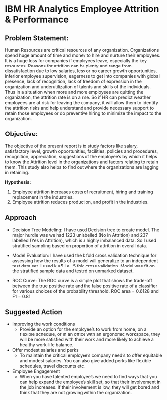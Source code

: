 # IBM HR Analytics Employee Attrition & Performance

## Problem Statement:

Human Resources are critical resources of any organization. Organizations spend huge amount of time and money to hire and nurture their employees. It is a huge loss for companies if employees leave, especially the key resources. Reasons for attrition can be plenty and range from dissatisfaction due to low salaries, less or no career growth opportunities, inferior employee supervision, eagerness to get into companies with global presence, lack of recognition, lack of freedom of expression in the organization and underutilization of talents and skills of the individuals. Thus in a situation when more and more employees are quitting the organization, the attrition rate is on a rise.
 So if HR can predict weather employees are at risk for leaving the company, it will allow them to identify the attrition risks and help understand and provide necessary support to retain those employees or do preventive hiring to minimize the impact to the organization.

## Objective:
The objective of the present report is to study factors like salary, satisfactory level, growth opportunities, facilities, policies and procedures, recognition, appreciation, suggestions of the employee’s by which it helps to know the Attrition level in the organizations and factors relating to retain them. This study also helps to find out where the organizations are lagging in retaining.

**Hypothesis:** 
1.	Employee attrition increases costs of recruitment, hiring and training replacement in the industries. 
2.	Employee attrition reduces production, and profit in the industries. 

## Approach
* Decision Tree Modeling: I have used Decision tree to create model. The major hurdle was we had 1223 unlabelled (No in Attrition) and 237 labelled (Yes in Attrition), which is a highly imbalanced data. So I used stratified sampling based on proportion of attrition in overall data.

* Model Evaluation: I have used the k fold cross validation technique for assessing how the results of a model will generalize to an independent test data set.  I used k =5 i.e.. 5 fold cross validation. Model was fit on the stratified sample data and tested on unmarked dataset.

* ROC Curve: The ROC curve is a simple plot that shows the trade-off between the true positive rate and the false positive rate of a classifier for various choices of the probability threshold. ROC area = 0.6128 and F1 = 0.81

## Suggested Action
* Improving the work conditions
  * Provide an option for the employee’s  to work from home, on a flexible schedule, or in an office with an ergonomic workspace, they will be more satisfied with their work and more likely to achieve a healthy work-life balance.
* Offer modest salaries and perks
  * To maintain the critical employee’s company need’s to offer equitable and modest salaries. You can also give added perks like flexible schedules, travel discounts etc.
* Employee Engagement
  * When you have talented employee’s we need to find ways that you can help expand the employee’s skill set, so that their involvement in the job increases. If their involvement is low, they will get bored and think that they are not growing within the organization.
